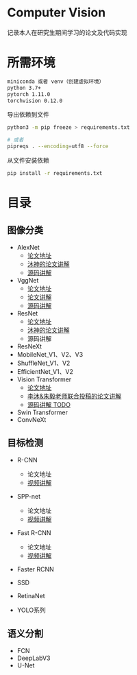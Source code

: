 # Computer Vision

记录本人在研究生期间学习的论文及代码实现

# 所需环境

```tex
miniconda 或者 venv（创建虚拟环境）
python 3.7+
pytorch 1.11.0
torchvision 0.12.0
```

导出依赖到文件

```bash
python3 -m pip freeze > requirements.txt

# 或者
pipreqs . --encoding=utf8 --force
```

从文件安装依赖
```bash
pip install -r requirements.txt
```

# 目录

## 图像分类

- AlexNet
  - [论文地址](https://arxiv.org/abs/1404.5997)
  - [沐神的论文讲解](https://www.bilibili.com/video/BV1ih411J7Kz)
  - [源码讲解](https://www.bilibili.com/video/BV1aY4y1k767)
- VggNet
  - [论文地址](https://arxiv.org/abs/1409.1556)
  - [论文讲解](https://www.bilibili.com/video/BV1PB4y117Yh/)
  - [源码讲解](https://www.bilibili.com/video/BV1wU4y1m7zo/)
- ResNet
  - [论文地址](https://arxiv.org/pdf/1512.03385.pdf)
  - [沐神的论文讲解](https://www.bilibili.com/video/BV1Fb4y1h73E)
  - 源码讲解
- ResNeXt
- MobileNet_V1、V2、V3
- ShuffleNet_V1、V2
- EfficientNet_V1、V2 
- Vision Transformer
  - [论文地址](https://arxiv.org/abs/2010.11929)
  - [李沐&朱毅老师联合投稿的论文讲解](https://www.bilibili.com/video/BV15P4y137jb)
  - [源码讲解 TODO]()
- Swin Transformer
- ConvNeXt

## 目标检测

- R-CNN
  - 论文地址
  - [视频讲解](https://www.bilibili.com/video/BV1iY4y1z78q)

- SPP-net
  - 论文地址
  - [视频讲解](https://www.bilibili.com/video/BV1vB4y19712)

- Fast R-CNN
  - 论文地址
  - [视频讲解](https://www.bilibili.com/video/BV1Z3411A7u6)

- Faster RCNN
- SSD
- RetinaNet 
- YOLO系列

## 语义分割

- FCN 
- DeepLabV3
- U-Net 
